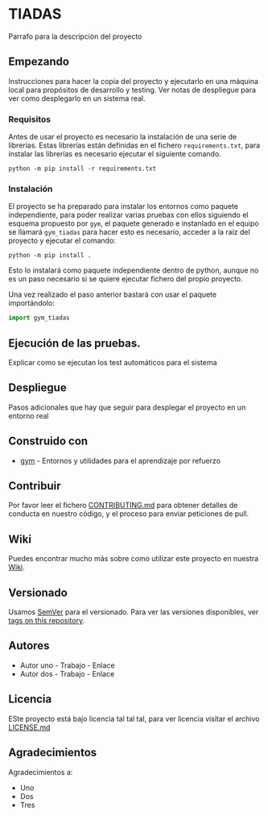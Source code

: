 # TIADAS

Parrafo para la descripción del proyecto

## Empezando

Instrucciones para hacer la copia del proyecto y ejecutarlo en una máquina local para propósitos de desarrollo y testing.
Ver notas de despliegue para ver como desplegarlo en un sistema real.

### Requisitos

Antes de usar el proyecto es necesario la instalación de una serie de librerías. Estas librerías están definidas en el
fichero `requirements.txt`, para instalar las librerías es necesario ejecutar el siguiente comando.

```text
python -m pip install -r requirements.txt
```

### Instalación

El proyecto se ha preparado para instalar los entornos como paquete independiente, para poder realizar varias pruebas
con ellos siguiendo el esquema propuesto por `gym`, el paquete generado e instanlado en el equipo se llamará `gym_tiadas`
para hacer esto es necesario, acceder a la raíz del proyecto y ejecutar el comando:

```text
python -m pip install .
```

Esto lo instalará como paquete independiente dentro de python, aunque no es un paso necesario si se quiere ejecutar
fichero del propio proyecto.

Una vez realizado el paso anterior bastará con usar el paquete importándolo:

```python
import gym_tiadas
```

## Ejecución de las pruebas.
Explicar como se ejecutan los test automáticos para el sistema

## Despliegue

Pasos adicionales que hay que seguir para desplegar el proyecto en un entorno real

## Construido con
* [gym](https://gym.openai.com/) - Entornos y utilidades para el aprendizaje por refuerzo

## Contribuir
Por favor leer el fichero [CONTRIBUTING.md](contributing.md) para obtener detalles de conducta en nuestro código, y el proceso para
enviar peticiones de pull.

## Wiki
Puedes encontrar mucho más sobre como utilizar este proyecto en nuestra [Wiki](docs/index.md).

## Versionado

Usamos [SemVer](http://semver.org/) para el versionado. Para ver las versiones disponibles, ver 
[tags on this repository](https://github.com/your/project/tags).

## Autores
* Autor uno - Trabajo - Enlace
* Autor dos - Trabajo - Enlace

## Licencia
ESte proyecto está bajo licencia tal tal tal, para ver licencia visitar el archivo [LICENSE.md](LICENSE.md)

## Agradecimientos
Agradecimientos a:
* Uno
* Dos
* Tres